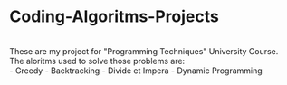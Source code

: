 # Coding-Algoritms-Projects

<br/>
These are my project for "Programming Techniques" University Course. <br/>
The aloritms used to solve those problems are: <br/>
- Greedy 
- Backtracking 
- Divide et Impera 
- Dynamic Programming 
